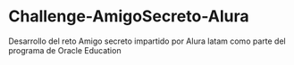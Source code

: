 # Challenge-AmigoSecreto-Alura
Desarrollo del reto Amigo secreto impartido por Alura latam como parte del programa de Oracle Education
